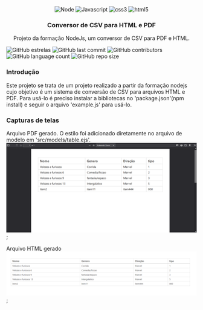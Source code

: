 <div align="center">
  <img height="30" alt="Node" src="https://img.shields.io/badge/Node.js-43853D?style=for-the-badge&logo=node.js&logoColor=white">
  
  <img height="30" alt="Javascript" src="https://img.shields.io/badge/JavaScript-F7DF1E?style=for-the-badge&logo=javascript&logoColor=black">
  <img height="30" alt="css3" src="https://img.shields.io/badge/CSS3-1572B6?style=for-the-badge&logo=css3&logoColor=white">
  <img height="30" alt="html5" src="https://img.shields.io/badge/HTML5-E34F26?style=for-the-badge&logo=html5&logoColor=white">
</div>

<h3 align="center">Conversor de CSV para HTML e PDF</h3>
<p align="center">
Projeto da formação NodeJs, um conversor de CSV para PDF e HTML.
  <br>
</p>


![GitHub estrelas](https://img.shields.io/github/stars/gabrielogregorio/conversor-csv-html-pdf)
![GitHub last commit](https://img.shields.io/github/last-commit/gabrielogregorio/conversor-csv-html-pdf?style=flat-square)
![GitHub contributors](https://img.shields.io/github/contributors/gabrielogregorio/conversor-csv-html-pdf)
![GitHub language count](https://img.shields.io/github/languages/count/gabrielogregorio/conversor-csv-html-pdf)
![GitHub repo size](https://img.shields.io/github/repo-size/gabrielogregorio/conversor-csv-html-pdf)

### Introdução        
Este projeto se trata de um projeto realizado a partir da formação nodejs cujo objetivo é um sistema de conversão de CSV para arquivos HTML e PDF. Para usá-lo é preciso instalar a bibliotecas no 'package.json'(npm install) e seguir o arquivo 'example.js' para usá-lo.

### Capturas de telas
Arquivo PDF gerado. O estilo foi adicionado diretamente no arquivo de modelo em 'src/models/table.ejs'.
![Arquivo PDF gerado](images/1.png);

Arquivo HTML gerado
![Arquivo PDF gerado](images/2.png);
